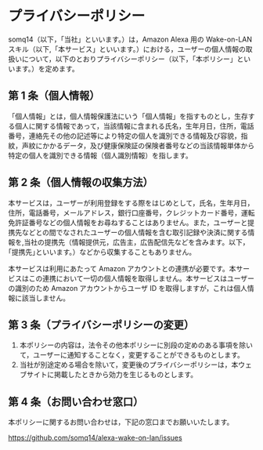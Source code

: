 # プライバシーポリシー

somq14（以下，「当社」といいます。）は，Amazon Alexa 用の Wake-on-LAN スキル（以下,「本サービス」といいます。）における，ユーザーの個人情報の取扱いについて，以下のとおりプライバシーポリシー（以下，「本ポリシー」といいます。）を定めます。

## 第 1 条（個人情報）

「個人情報」とは，個人情報保護法にいう「個人情報」を指すものとし，生存する個人に関する情報であって，当該情報に含まれる氏名，生年月日，住所，電話番号，連絡先その他の記述等により特定の個人を識別できる情報及び容貌，指紋，声紋にかかるデータ，及び健康保険証の保険者番号などの当該情報単体から特定の個人を識別できる情報（個人識別情報）を指します。

## 第 2 条（個人情報の収集方法）

本サービスは，ユーザーが利用登録をする際をはじめとして，氏名，生年月日，住所，電話番号，メールアドレス，銀行口座番号，クレジットカード番号，運転免許証番号などの個人情報をお尋ねすることはありません。また，ユーザーと提携先などとの間でなされたユーザーの個人情報を含む取引記録や決済に関する情報を,当社の提携先（情報提供元，広告主，広告配信先などを含みます。以下，｢提携先｣といいます。）などから収集することもありません。

本サービスは利用にあたって Amazon アカウントとの連携が必要です。本サービスはこの連携において一切の個人情報を取得しません。本サービスはユーザーの識別のため Amazon アカウントからユーザ ID を取得しますが，これは個人情報に該当しません。

## 第 3 条（プライバシーポリシーの変更）

1. 本ポリシーの内容は，法令その他本ポリシーに別段の定めのある事項を除いて，ユーザーに通知することなく，変更することができるものとします。
2. 当社が別途定める場合を除いて，変更後のプライバシーポリシーは，本ウェブサイトに掲載したときから効力を生じるものとします。

## 第 4 条（お問い合わせ窓口）

本ポリシーに関するお問い合わせは，下記の窓口までお願いいたします。

https://github.com/somq14/alexa-wake-on-lan/issues
